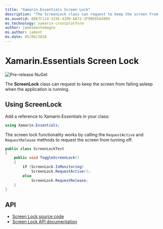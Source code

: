 ```yaml
---
title: "Xamarin.Essentials Screen Lock"
description: "The ScreenLock class can request to keep the screen from falling asleep when the application is running."
ms.assetid: 6B67C114-315E-4199-AA72-3F90E85A4909
ms.technology: xamarin-crossplatform
author: jamesmontemagno
ms.author: jamont
ms.date: 05/04/2018
---
```

# Xamarin.Essentials Screen Lock

![Pre-release NuGet](~/media/shared/pre-release.png)

The **ScreenLock** class can request to keep the screen from falling asleep when the application is running.

## Using ScreenLock

Add a reference to Xamarin.Essentials in your class:

```csharp
using Xamarin.Essentials;
```

The screen lock functionality works by calling the `RequestActive` and `RequestRelease` methods to request the screen from turning off.

```csharp
public class ScreenLockTest
{
    public void ToggleScreenLock()
    {
        if (ScreenLock.IsMonitoring)
            ScreenLock.RequestActive();
        else
            ScreenLock.RequestRelease;
    }
}
```

## API

- [Screen Lock source code](https://github.com/xamarin/Essentials/tree/master/Essentials/ScreenLock)
- [Screen Lock API documentation](xref:Xamarin.Essentials.ScreenLock)
